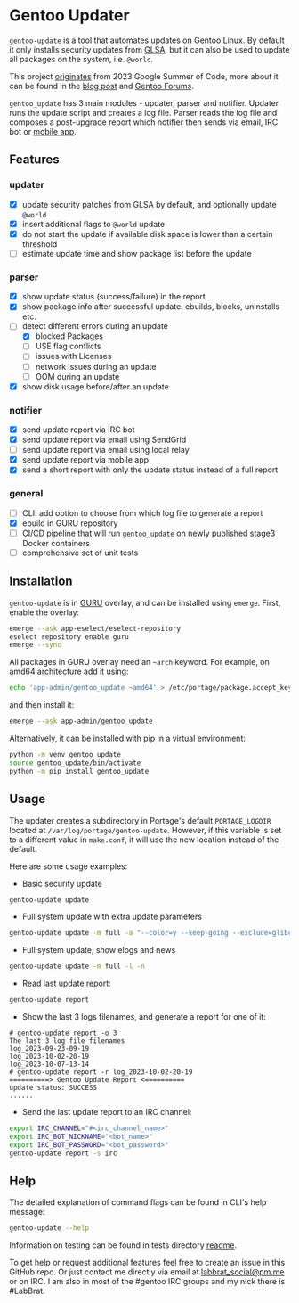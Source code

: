 # Gentoo Updater

`gentoo-update` is a tool that automates updates on Gentoo Linux.
By default it only installs security updates from [GLSA](https://security.gentoo.org/glsa/),
but it can also be used to update all packages on the system, i.e. `@world`.

This project
[originates](https://wiki.gentoo.org/wiki/Google_Summer_of_Code/2023/Ideas/Automated_Gentoo_system_updater)
from 2023 Google Summer of Code, more about it can be found in the
[blog post](https://blogs.gentoo.org/gsoc/2023/08/27/final-report-automated-gentoo-system-updater/) and
[Gentoo Forums](https://forums.gentoo.org/viewtopic-p-8793827.html#8793827).

`gentoo_update` has 3 main modules - updater, parser and notifier. Updater runs the
update script and creates a log file. Parser reads the log file and composes a post-upgrade
report which notifier then sends via email, IRC bot or
[mobile app](https://github.com/Lab-Brat/gentoo_update_flutter).

## Features

### updater

- [x] update security patches from GLSA by default, and optionally update `@world`
- [x] insert additional flags to `@world` update
- [x] do not start the update if available disk space is lower than a certain threshold
- [ ] estimate update time and show package list before the update

### parser

- [x] show update status (success/failure) in the report
- [x] show package info after successful update: ebuilds, blocks, uninstalls etc.
- [ ] detect different errors during an update
  - [x] blocked Packages
  - [ ] USE flag conflicts
  - [ ] issues with Licenses
  - [ ] network issues during an update
  - [ ] OOM during an update
- [x] show disk usage before/after an update

### notifier

- [x] send update report via IRC bot
- [x] send update report via email using SendGrid
- [ ] send update report via email using local relay
- [x] send update report via mobile app
- [x] send a short report with only the update status instead of a full report

### general

- [ ] CLI: add option to choose from which log file to generate a report
- [x] ebuild in GURU repository
- [ ] CI/CD pipeline that will run `gentoo_update` on newly published stage3 Docker containers
- [ ] comprehensive set of unit tests

## Installation

`gentoo-update` is in [GURU](https://wiki.gentoo.org/wiki/Project:GURU)
overlay, and can be installed using `emerge`. First, enable the overlay:

```bash
emerge --ask app-eselect/eselect-repository
eselect repository enable guru
emerge --sync
```

All packages in GURU overlay need an `~arch` keyword.
For example, on amd64 architecture add it using:

```bash
echo 'app-admin/gentoo_update ~amd64' > /etc/portage/package.accept_keywords/gentoo_update
```

and then install it:

```bash
emerge --ask app-admin/gentoo_update
```

Alternatively, it can be installed with pip in a virtual environment:

```bash
python -m venv gentoo_update
source gentoo_update/bin/activate
python -m pip install gentoo_update
```

## Usage

The updater creates a subdirectory in Portage's default `PORTAGE_LOGDIR` located at `/var/log/portage/gentoo-update`.
However, if this variable is set to a different value in `make.conf`, it will use the new location instead of the default.

Here are some usage examples:

- Basic security update

```bash
gentoo-update update
```

- Full system update with extra update parameters

```bash
gentoo-update update -m full -a "--color=y --keep-going --exclude=glibc"
```

- Full system update, show elogs and news

```bash
gentoo-update update -m full -l -n
```

- Read last update report:

```bash
gentoo-update report
```

- Show the last 3 logs filenames, and generate a report for one of it:

```shell
# gentoo-update report -o 3
The last 3 log file filenames
log_2023-09-23-09-19
log_2023-10-02-20-19
log_2023-10-07-13-14
# gentoo-update report -r log_2023-10-02-20-19
==========> Gentoo Update Report <==========
update status: SUCCESS
......
```

- Send the last update report to an IRC channel:

```bash
export IRC_CHANNEL="#<irc_channel_name>"
export IRC_BOT_NICKNAME="<bot_name>"
export IRC_BOT_PASSWORD="<bot_password>"
gentoo-update report -s irc
```

## Help

The detailed explanation of command flags can be found in CLI's help message:

```bash
gentoo-update --help
```

Information on testing can be found in tests directory [readme](tests/README.md).

To get help or request additional features feel free to create an issue in this GitHub repo.
Or just contact me directly via email at [labbrat_social@pm.me](mailto:labbrat_social@pm.me) or on IRC.
I am also in most of the #gentoo IRC groups and my nick there is #LabBrat.
